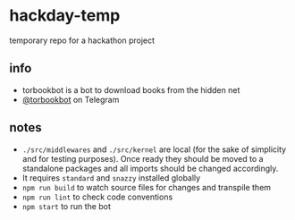 # hackday-temp
temporary repo for a hackathon project

## info
* torbookbot is a bot to download books from the hidden net
* [@torbookbot](https://telegram.me/torbookbot) on Telegram

## notes
* `./src/middlewares` and `./src/kernel` are local (for the sake of simplicity and for testing purposes). Once ready they should be moved to a standalone packages and all imports should be changed accordingly.
* It requires `standard` and `snazzy` installed globally
* `npm run build` to watch source files for changes and transpile them
* `npm run lint` to check code conventions
* `npm start` to run the bot
